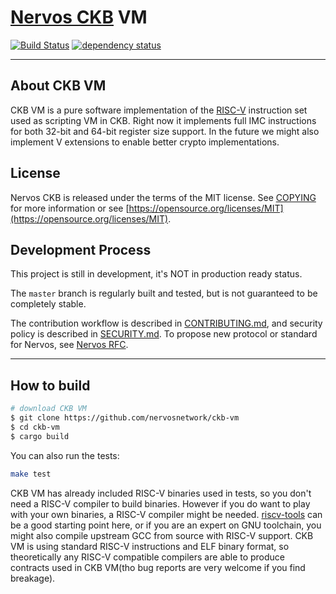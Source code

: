 # [Nervos CKB](http://nervos.org) VM

[![Build Status](https://travis-ci.com/nervosnetwork/ckb-vm.svg?branch=master)](https://travis-ci.com/nervosnetwork/ckb-vm)
[![dependency status](https://deps.rs/repo/github/nervosnetwork/ckb-vm/status.svg)](https://deps.rs/repo/github/nervosnetwork/ckb-vm)

---

## About CKB VM

CKB VM is a pure software implementation of the [RISC-V](https://riscv.org/) instruction set used as scripting VM in CKB. Right now it implements full IMC instructions for both 32-bit and 64-bit register size support. In the future we might also implement V extensions to enable better crypto implementations.

## License

Nervos CKB is released under the terms of the MIT license. See [COPYING](COPYING) for more information or see [https://opensource.org/licenses/MIT](https://opensource.org/licenses/MIT).

## Development Process

This project is still in development, it's NOT in production ready status.

The `master` branch is regularly built and tested, but is not guaranteed to be completely stable.

The contribution workflow is described in [CONTRIBUTING.md](CONTRIBUTING.md), and security policy is described in [SECURITY.md](SECURITY.md). To propose new protocol or standard for Nervos, see [Nervos RFC](https://github.com/nervosnetwork/rfcs).

---

## How to build

```bash
# download CKB VM
$ git clone https://github.com/nervosnetwork/ckb-vm
$ cd ckb-vm
$ cargo build
```

You can also run the tests:

```bash
make test
```

CKB VM has already included RISC-V binaries used in tests, so you don't need a RISC-V compiler to build binaries. However if you do want to play with your own binaries, a RISC-V compiler might be needed. [riscv-tools](https://github.com/riscv/riscv-tools) can be a good starting point here, or if you are an expert on GNU toolchain, you might also compile upstream GCC from source with RISC-V support. CKB VM is using standard RISC-V instructions and ELF binary format, so theoretically any RISC-V compatible compilers are able to produce contracts used in CKB VM(tho bug reports are very welcome if you find breakage).
